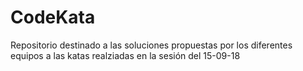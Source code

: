 # CodeKata
Repositorio destinado a las soluciones propuestas por los diferentes equipos a las katas realziadas en la sesión del 15-09-18

